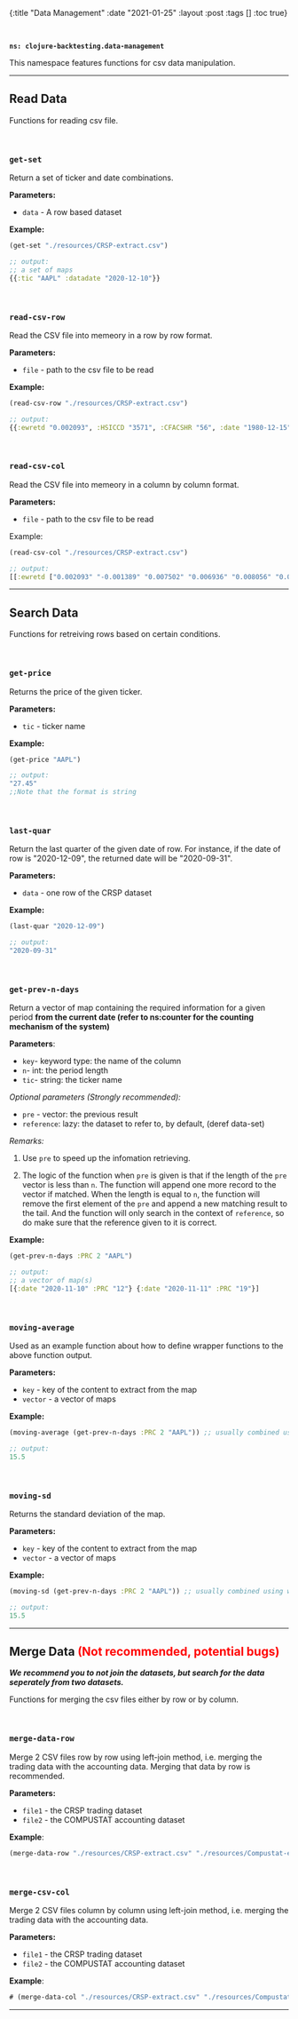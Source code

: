 {:title "Data Management"
 :date "2021-01-25"
 :layout :post
 :tags  []
 :toc true}

<br>

**`ns: clojure-backtesting.data-management`**

This namespace features functions for csv data manipulation.

---

## Read Data
Functions for reading csv file.

<br>

### `get-set`

Return a set of ticker and date combinations.

**Parameters:**
- `data` - A row based dataset

**Example:**

```clojure
(get-set "./resources/CRSP-extract.csv")

;; output:
;; a set of maps
{{:tic "AAPL" :datadate "2020-12-10"}}
```

<br>

### `read-csv-row`

Read the CSV file into memeory in a row by row format. 

**Parameters:**
- `file` - path to the csv file to be read

**Example:**

```clojure
(read-csv-row "./resources/CRSP-extract.csv")

;; output:
{{:ewretd "0.002093", :HSICCD "3571", :CFACSHR "56", :date "1980-12-15", :OPENPRC "", :SECSTAT "R", :SHROUT "55.136", :TICKER "AAPL", :COMNAM "APPLE COMPUTER INC", :PRIMEXCH "Q", :TRDSTAT "A", :HEXCD "3", :RET "-0.052061", :EXCHCD "3", :CFACPR "56", :DLRET "", :PRC "27.3125", :vwretd "0.001605", :CUSIP "03783310", :NCUSIP "03783310", :PERMCO "00007", :PERMNO "14593", :SHRCD "11", :sprtrn "0.001702", :VOL "", :SICCD "3573"}...}
```

<br>

### `read-csv-col`

Read the CSV file into memeory in a column by column format. 

**Parameters:**
- `file` - path to the csv file to be read

Example:

```clojure
(read-csv-col "./resources/CRSP-extract.csv")

;; output:
[[:ewretd ["0.002093" "-0.001389" "0.007502" "0.006936" "0.008056" "0.007997" "0.001412" "0.004105" "0.004242" "-0.005709" "0.001174" "0.009927" "0.009458" "0.010594" "0.005368" "-0.03238" "-0.00516" "0.008907" "0.004471" "-0.000664" "0.005702" "0.004183" "0.005738" "0.002124" "-0.010683" "-0.002868" "-0.004657" "0.001699" "-0.003975" "0.004729" "0.001001" "0.002597" "0.001105" "-0.018646" "0.001114" "0.004765" "0.007917" "0.007249" "-0.00282" "-0.001213" "-0.002401" "-0.004518" "-0.001726" "-5.5e-05" "0.001811" "-0.008043" "-0.001957" "0.001809" "0.002916" "-3.4e-05" "0.008656" "0.008212" "0.003819" "-0.001614" "0.002521" "0.001221" "0.002958" "0.003551" "-0.002266" "-0.001807" "0.011681" "0.005793" "0.006435" "-0.000237" "0.004204" "0.003192" "0.008718" "0.005984" "-0.000118" "0.009045" "0.001948" "-0.002487" "-0.000217" "0.007541" "0.005162" "0.002897" "0.002749" "-0.006616" "0.001807" "0.003888" "0.005053" "0.004563" "-0.005292" "-0.003674" "0.006399" "0.008239" "0.003353" "-0.002742" "0.000864" "0.002988" "0.006598" "0.001707" "-0.00814" "-0.005957" "0.00279" "-0.000297" "-0.013762" "-0.006381" "0.002456" "0.005405" "0.004743" "-0.007511" "0.000823" "0.002881" "0.005549" "0.005913" "0.001988" "-0.002401" "0.00334" "0.001324" "0.003778" "0.00442" "0.006344" "0.004271" "0.003653" "0.000907" "-0.011098" "-0.003048" "0.00273" "0.004895" "-8.9e-05" "-0.003319" "0.001876" "0.00827" "0.003869" "0.001707" "-0.008553" "0.000689" "-0.004752" "0.00258" "-0.001013" "0.003547" "-0.001183" "0.001235" "0.000481" "-0.005352" "-0.007092" "-0.006769" "-0.006941" "-0.0139" "-0.004077" "-0.000875" "0.006533" "0.004753" "0.001068" "-0.004419" "0.004426" "0.003234" "0.00429" "-0.012409" "-0.008818" "-0.00373" "-0.002009" "0.006128" "0.004585" "-0.002349" "0.001375" "0.004231" "0.006598"...]...]
```

---

## Search Data
Functions for retreiving rows based on certain conditions.

<br>

### `get-price`

Returns the price of the given ticker.

**Parameters:**

- `tic` - ticker name

**Example:**

```clojure
(get-price "AAPL")

;; output:
"27.45"
;;Note that the format is string
```

<br>


### `last-quar`

Return the last quarter of the given date of row. For instance, if the date of row is "2020-12-09", the returned date will be "2020-09-31".

**Parameters:**
- `data` - one row of the CRSP dataset

**Example:**

```clojure
(last-quar "2020-12-09")

;; output:
"2020-09-31"
```

<br>

### `get-prev-n-days`

Return a vector of map containing the required information for a given period **from the current date (refer to ns:counter for the counting mechanism of the system)**

**Parameters**: 

- `key`- keyword type: the name of the column
- `n`- int: the period length
- `tic`- string: the ticker name

*Optional parameters (Strongly recommended):*

- `pre` - vector: the previous result
- `reference`: lazy: the dataset to refer to, by default, (deref data-set)

*Remarks:*

1. Use `pre` to speed up the infomation retrieving.

2. The logic of the function when `pre` is given is that if the length of the `pre` vector is less than `n`. The function will append one more record to the vector if matched. When the length is equal to `n`, the function will remove the first element of the `pre` and append a new matching result to the tail. And the function will only search in the context of `reference`, so do make sure that the reference given to it is correct.

**Example:**

```clojure
(get-prev-n-days :PRC 2 "AAPL")

;; output:
;; a vector of map(s)
[{:date "2020-11-10" :PRC "12"} {:date "2020-11-11" :PRC "19"}]
```
<br>

### `moving-average`

Used as an example function about how to define wrapper functions to the above function output.

**Parameters:**

- `key` - key of the content to extract from the map
- `vector` - a vector of maps

**Example:**

```clojure
(moving-average (get-prev-n-days :PRC 2 "AAPL")) ;; usually combined using with (get-prev-n-days)

;; output:
15.5
```

<br>

### `moving-sd`

Returns the standard deviation of the map.

**Parameters:**

- `key` - key of the content to extract from the map
- `vector` - a vector of maps

**Example:**

```clojure
(moving-sd (get-prev-n-days :PRC 2 "AAPL")) ;; usually combined using with (get-prev-n-days)

;; output:
15.5
```

---

## Merge Data <span style="color:red">(Not recommended, potential bugs)</span>

***We recommend you to not join the datasets, but search for the data seperately from two datasets.***

Functions for merging the csv files either by row or by column.

<br>

### `merge-data-row`

Merge 2 CSV files row by row using left-join method, i.e. merging the trading data with the accounting data. Merging that data by row is recommended. 

**Parameters:**
- `file1` - the CRSP trading dataset
- `file2` - the COMPUSTAT accounting dataset

**Example**:

```clojure
(merge-data-row "./resources/CRSP-extract.csv" "./resources/Compustat-extract.csv")
```
<br>


### `merge-csv-col`

Merge 2 CSV files column by column using left-join method, i.e. merging the trading data with the accounting data. 

**Parameters:**
- `file1` - the CRSP trading dataset
- `file2` - the COMPUSTAT accounting dataset

**Example**:

```clojure
# (merge-data-col "./resources/CRSP-extract.csv" "./resources/Compustat-extract.csv")
```

---
